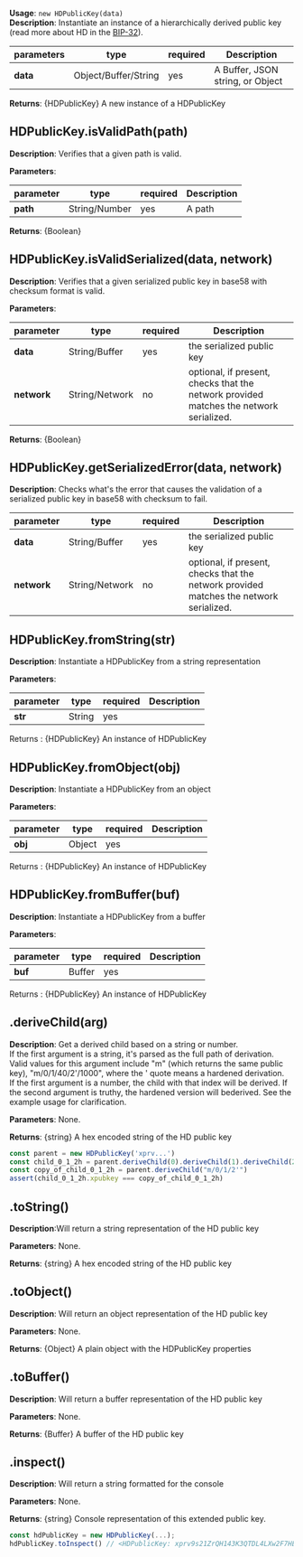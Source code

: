 **Usage**: `new HDPublicKey(data)`  
**Description**: Instantiate an instance of a hierarchically derived public key (read more about HD in the [BIP-32](https://github.com/bitcoin/bips/blob/master/bip-0032.mediawiki)).

| parameters | type                 | required | Description                      |
| ---------- | -------------------- | -------- | -------------------------------- |
| **data**   | Object/Buffer/String | yes      | A Buffer, JSON string, or Object |

**Returns**: {HDPublicKey} A new instance of a HDPublicKey

## HDPublicKey.isValidPath(path)

**Description**: Verifies that a given path is valid.

**Parameters**:

| parameter | type          | required | Description |
| --------- | ------------- | -------- | ----------- |
| **path**  | String/Number | yes      | A path      |

**Returns**: {Boolean}

## HDPublicKey.isValidSerialized(data, network)

**Description**: Verifies that a given serialized public key in base58 with checksum format is valid.

**Parameters**:

| parameter   | type           | required | Description                                                                            |
| ----------- | -------------- | -------- | -------------------------------------------------------------------------------------- |
| **data**    | String/Buffer  | yes      | the serialized public key                                                              |
| **network** | String/Network | no       | optional, if present, checks that the network provided matches the network serialized. |

**Returns**: {Boolean}

## HDPublicKey.getSerializedError(data, network)

**Description**: Checks what's the error that causes the validation of a serialized public key in base58 with checksum to fail.

| parameter   | type           | required | Description                                                                            |
| ----------- | -------------- | -------- | -------------------------------------------------------------------------------------- |
| **data**    | String/Buffer  | yes      | the serialized public key                                                              |
| **network** | String/Network | no       | optional, if present, checks that the network provided matches the network serialized. |

## HDPublicKey.fromString(str)

**Description**: Instantiate a HDPublicKey from a string representation

**Parameters**:

| parameter | type   | required | Description |
| --------- | ------ | -------- | ----------- |
| **str**   | String | yes      |             |

Returns : {HDPublicKey} An instance of HDPublicKey

## HDPublicKey.fromObject(obj)

**Description**: Instantiate a HDPublicKey from an object

**Parameters**:

| parameter | type   | required | Description |
| --------- | ------ | -------- | ----------- |
| **obj**   | Object | yes      |             |

Returns : {HDPublicKey} An instance of HDPublicKey

## HDPublicKey.fromBuffer(buf)

**Description**: Instantiate a HDPublicKey from a buffer

**Parameters**:

| parameter | type   | required | Description |
| --------- | ------ | -------- | ----------- |
| **buf**   | Buffer | yes      |             |

Returns : {HDPublicKey} An instance of HDPublicKey

## .deriveChild(arg)

**Description**: Get a derived child based on a string or number.  
If the first argument is a string, it's parsed as the full path of derivation. Valid values for this argument include "m" (which returns the same public key), "m/0/1/40/2'/1000", where the ' quote means a hardened derivation.  
If the first argument is a number, the child with that index will be derived. If the second argument is truthy, the hardened version will bederived. See the example usage for clarification.

**Parameters**: None.

**Returns**: {string} A hex encoded string of the HD public key

```js
const parent = new HDPublicKey('xprv...')
const child_0_1_2h = parent.deriveChild(0).deriveChild(1).deriveChild(2, true)
const copy_of_child_0_1_2h = parent.deriveChild("m/0/1/2'")
assert(child_0_1_2h.xpubkey === copy_of_child_0_1_2h)
```

## .toString()

**Description**:Will return a string representation of the HD public key

**Parameters**: None.

**Returns**: {string} A hex encoded string of the HD public key

## .toObject()

**Description**: Will return an object representation of the HD public key

**Parameters**: None.

**Returns**: {Object} A plain object with the HDPublicKey properties

## .toBuffer()

**Description**: Will return a buffer representation of the HD public key

**Parameters**: None.

**Returns**: {Buffer} A buffer of the HD public key

## .inspect()

**Description**: Will return a string formatted for the console

**Parameters**: None.

**Returns**: {string} Console representation of this extended public key.

```js
const hdPublicKey = new HDPublicKey(...);
hdPublicKey.toInspect() // <HDPublicKey: xprv9s21ZrQH143K3QTDL4LXw2F7HEK3wJUD2nW2nRk4stbPy6cq3jPPqjiChkVvvNKmPGJxWUtg6LnF5kejMRNNU3TGtRBeJgk33yuGBxrMPHi>
```
